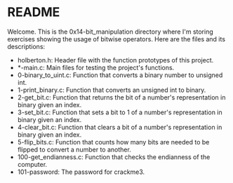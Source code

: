 # README

Welcome. This is the 0x14-bit_manipulation directory where I'm storing exercises showing the usage of bitwise operators. Here are the files and its descriptions:

 - holberton.h: Header file with the function prototypes of this project.
 - *-main.c: Main files for testing the project's functions.
 - 0-binary_to_uint.c: Function that converts a binary number to unsigned int.
 - 1-print_binary.c: Function that converts an unsigned int to binary.
 - 2-get_bit.c: Function that returns the bit of a number's representation in binary given an index.
 - 3-set_bit.c: Function that sets a bit to 1 of a number's representation in binary given an index.
 - 4-clear_bit.c: Function that clears a bit of a number's representation in binary given an index.
 - 5-flip_bits.c: Function that counts how many bits are needed to be flipped to convert a number to another. 
 - 100-get_endianness.c: Function that checks the endianness of the computer.
 - 101-password: The password for crackme3.